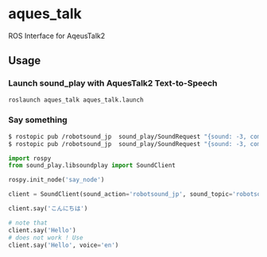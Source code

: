 # aques_talk

ROS Interface for AqeusTalk2

## Usage

### Launch sound_play with AquesTalk2 Text-to-Speech

```bash
roslaunch aques_talk aques_talk.launch
```

### Say something

```bash
$ rostopic pub /robotsound_jp  sound_play/SoundRequest "{sound: -3, command: 1, volume: 10.0, arg: 'こんにちわ', arg2: ''}"
$ rostopic pub /robotsound_jp  sound_play/SoundRequest "{sound: -3, command: 1, volume: 10.0, arg: 'こんにちわピーアールツー', arg2: ''}"
```

```python
import rospy
from sound_play.libsoundplay import SoundClient

rospy.init_node('say_node')

client = SoundClient(sound_action='robotsound_jp', sound_topic='robotsound_jp')

client.say('こんにちは')

# note that
client.say('Hello')
# does not work ! Use
client.say('Hello', voice='en')


```
